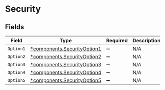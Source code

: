# Security


## Fields

| Field                                                                     | Type                                                                      | Required                                                                  | Description                                                               |
| ------------------------------------------------------------------------- | ------------------------------------------------------------------------- | ------------------------------------------------------------------------- | ------------------------------------------------------------------------- |
| `Option1`                                                                 | [*components.SecurityOption1](../../models/components/securityoption1.md) | :heavy_minus_sign:                                                        | N/A                                                                       |
| `Option2`                                                                 | [*components.SecurityOption2](../../models/components/securityoption2.md) | :heavy_minus_sign:                                                        | N/A                                                                       |
| `Option3`                                                                 | [*components.SecurityOption3](../../models/components/securityoption3.md) | :heavy_minus_sign:                                                        | N/A                                                                       |
| `Option4`                                                                 | [*components.SecurityOption4](../../models/components/securityoption4.md) | :heavy_minus_sign:                                                        | N/A                                                                       |
| `Option5`                                                                 | [*components.SecurityOption5](../../models/components/securityoption5.md) | :heavy_minus_sign:                                                        | N/A                                                                       |